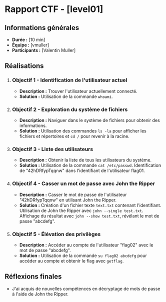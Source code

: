 # Rapport CTF - [level01]

## Informations générales
- **Durée :** [10 min]
- **Équipe :** [vmuller]
- **Participants :** [Valentin Muller]

## Réalisations

1. ### Objectif 1 - Identification de l'utilisateur actuel
   - **Description :** Trouver l'utilisateur actuellement connecté.
   - **Solution :** Utilisation de la commande `whoami`.

2. ### Objectif 2 - Exploration du système de fichiers
   - **Description :** Naviguer dans le système de fichiers pour obtenir des informations.
   - **Solution :** Utilisation des commandes `ls -la` pour afficher les fichiers et répertoires et `cd /` pour revenir à la racine.

3. ### Objectif 3 - Liste des utilisateurs
   - **Description :** Obtenir la liste de tous les utilisateurs du système.
   - **Solution :** Utilisation de la commande `cat /etc/passwd`. Identification de "42hDRfypTqqnw" dans l'identifiant de l'utilisateur flag01.

4. ### Objectif 4 - Casser un mot de passe avec John the Ripper
   - **Description :** Casser le mot de passe de l'utilisateur "42hDRfypTqqnw" en utilisant John the Ripper.
   - **Solution :** Création d'un fichier texte `text.txt` contenant l'identifiant. Utilisation de John the Ripper avec `john --single test.txt`. Affichage du résultat avec `john --show test.txt`, révélant le mot de passe "abcdefg".

5. ### Objectif 5 - Élévation des privilèges
   - **Description :** Accéder au compte de l'utilisateur "flag02" avec le mot de passe "abcdefg".
   - **Solution :** Utilisation de la commande `su flag02 abcdefg` pour accéder au compte et obtenir le flag avec `getflag`.

## Réflexions finales
- J'ai acquis de nouvelles compétences en décryptage de mots de passe à l'aide de John the Ripper.
